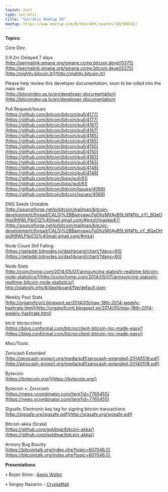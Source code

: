 ```yaml
---
layout: post
type: socratic
title: "Socratic Meetup 20"
meetup: https://www.meetup.com/BitDevsNYC/events/182990242/
---
```


**Topics**:

Core Dev:

0.9.2rc Delayed 7 days  
[](http://permalink.gmane.org/gmane.comp.bitcoin.devel/5375)[http://permalink.gmane.org/gmane.comp.bitcoin.devel/5375](http://permalink.gmane.org/gmane.comp.bitcoin.devel/5375)  
[](http://nightly.bitcoin.it/)[http://nightly.bitcoin.it/](http://nightly.bitcoin.it/)

Please help review this developer documentation, soon to be rolled into the main wiki  
[](http://bitcoindev.us.to/en/developer-documentation)[http://bitcoindev.us.to/en/developer-documentation](http://bitcoindev.us.to/en/developer-documentation)

Pull Request/Issues  
[](https://github.com/bitcoin/bitcoin/pull/4177)[https://github.com/bitcoin/bitcoin/pull/4177](https://github.com/bitcoin/bitcoin/pull/4177)  
[](https://github.com/bitcoin/bitcoin/pull/4167)[https://github.com/bitcoin/bitcoin/pull/4167](https://github.com/bitcoin/bitcoin/pull/4167)  
[](https://github.com/bitcoin/bitcoin/pull/4185)[https://github.com/bitcoin/bitcoin/pull/4185](https://github.com/bitcoin/bitcoin/pull/4185)  
[](https://github.com/bitcoin/bitcoin/pull/4150)[https://github.com/bitcoin/bitcoin/pull/4150](https://github.com/bitcoin/bitcoin/pull/4150)  
[](https://github.com/bitcoin/bitcoin/pull/4183)[https://github.com/bitcoin/bitcoin/pull/4183](https://github.com/bitcoin/bitcoin/pull/4183)  
[](https://github.com/bitcoin/bitcoin/pull/4148)[https://github.com/bitcoin/bitcoin/pull/4148](https://github.com/bitcoin/bitcoin/pull/4148)  
[](https://github.com/bitcoin/bips/pull/61)[https://github.com/bitcoin/bips/pull/61](https://github.com/bitcoin/bips/pull/61)  
[](https://github.com/bitcoin/bitcoin/issues/4069)[https://github.com/bitcoin/bitcoin/issues/4069](https://github.com/bitcoin/bitcoin/issues/4069)

DNS Seeds Unstable  
[](http://sourceforge.net/p/bitcoin/mailman/bitcoin-development/thread/CALDj%2BBamyawuTgDhzM0AyB5LWNPb_xY_BQeDHqs9t9WLPibiCQ%40mail.gmail.com/#msg)[http://sourceforge.net/p/bitcoin/mailman/bitcoin-development/thread/CALDj%2BBamyawuTgDhzM0AyB5LWNPb\_xY\_BQeDHqs9t9WLPibiCQ%40mail.gmail.com/#msg\[masked\]](http://sourceforge.net/p/bitcoin/mailman/bitcoin-development/thread/CALDj%2BBamyawuTgDhzM0AyB5LWNPb_xY_BQeDHqs9t9WLPibiCQ%40mail.gmail.com/#msg)

Node Count Still Falling  
[](https://getaddr.bitnodes.io/dashboard/chart/?days=60)[https://getaddr.bitnodes.io/dashboard/chart/?days=60](https://getaddr.bitnodes.io/dashboard/chart/?days=60)

Node Stats  
[](http://coinchomp.com/2014/05/07/announcing-statoshi-realtime-bitcoin-node-statistics/)[http://coinchomp.com/2014/05/07/announcing-statoshi-realtime-bitcoin-node-statistics/](http://coinchomp.com/2014/05/07/announcing-statoshi-realtime-bitcoin-node-statistics/)  
<a>[http://statoshi.info/#/dashboard/file/default.json</a>](http://statoshi.info/#/dashboard/file/default.json</a>);

Weekly Pool Stats  
[](http://organofcorti.blogspot.se/2014/05/may-18th-2014-weekly-hashrate.html)[http://organofcorti.blogspot.se/2014/05/may-18th-2014-weekly-hashrate.html](http://organofcorti.blogspot.se/2014/05/may-18th-2014-weekly-hashrate.html)

btcd: btcrpcclient  
[](https://blog.conformal.com/btcrpcclient-bitcoin-rpc-made-easy/)[https://blog.conformal.com/btcrpcclient-bitcoin-rpc-made-easy/](https://blog.conformal.com/btcrpcclient-bitcoin-rpc-made-easy/)

Misc/Tools:

Zerocash Extended  
[](http://zerocash-project.org/media/pdf/zerocash-extended-20140518.pdf)[http://zerocash-project.org/media/pdf/zerocash-extended-20140518.pdf](http://zerocash-project.org/media/pdf/zerocash-extended-20140518.pdf)

Bytecoin  
[](https://bytecoin.org/)[https://bytecoin.org/](https://bytecoin.org/)

Bytecoin v. Zerocash  
[](https://news.ycombinator.com/item?id=7765455)[https://news.ycombinator.com/item?id=7765455](https://news.ycombinator.com/item?id=7765455)

Sigsafe: Electronic key tag for signing bitcoin transactions  
[](http://sigsafe.org/sigsafe.pdf)[http://sigsafe.org/sigsafe.pdf](http://sigsafe.org/sigsafe.pdf)

Bitcoin-akka (Scala)  
[](https://github.com/goldmar/bitcoin-akka/)[https://github.com/goldmar/bitcoin-akka/](https://github.com/goldmar/bitcoin-akka/)

Armory Bug Bounty  
[](https://bitcointalk.org/index.php?topic=607046.0)[https://bitcointalk.org/index.php?topic=607046.0](https://bitcointalk.org/index.php?topic=607046.0) 

**Presentations**:

• Bojan Simic- [Aegis Wallet](http://www.aegiswallet.com/)

• Sergey Nazarov - [CryptaMail](http://www.cryptamail.com/)
